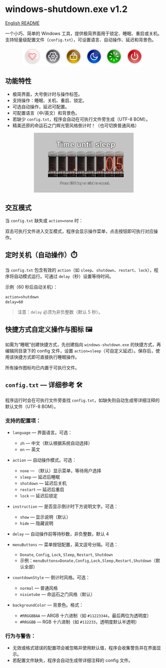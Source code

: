 # windows-shutdown.exe v1.2

[English README](README.md)

一个小巧、简单的 Windows 工具，提供极简界面用于锁定、睡眠、重启或关机。支持轻量级配置文件（`config.txt`），可设置语言、自动操作、延迟和背景色。

<p align="center">
  <img src="windows-shutdown/assets/donate.png" alt="donate" width="60" style="margin-right:2px" />
  <img src="windows-shutdown/assets/config.png" alt="config" width="60" style="margin-right:2px" />
  <img src="windows-shutdown/assets/lock.png" alt="lock" width="60" style="margin-right:2px" />
  <img src="windows-shutdown/assets/sleep.png" alt="sleep" width="60" />
  <img src="windows-shutdown/assets/restart.png" alt="restart" width="60" style="margin-right:2px" />
  <img src="windows-shutdown/assets/shutdown.png" alt="shutdown" width="60" style="margin-right:2px" />
</p>

## 功能特性

- 极简界面，大号倒计时与操作标签。
- 支持操作：睡眠、关机、重启、锁定。
- 可选自动操作，延迟可配置。
- 可配置语言（中/英文）和背景色。
- 若缺少 `config.txt`，程序会自动在可执行文件旁生成（UTF-8 BOM）。
- 精美还原的命运石之门辉光管风格倒计时！（也可切换普通风格）

<p align="center">
  <img src="draft/example-en.png" alt="NixieTube" width="320" />
</p>

## 交互模式

当 `config.txt` 缺失或 `action=none` 时：

双击可执行文件进入交互模式，程序会显示操作菜单，点击按钮即可执行对应操作。

## 定时关机（自动操作）⏱️

当 `config.txt` 包含有效的 `action`（如 `sleep`、`shutdown`、`restart`、`lock`），程序将自动模式运行。可通过 `delay`（秒）设置等待时间。

示例（60 秒后自动关机）：

```text
action=shutdown
delay=60
```

> 注意：`delay` 必须为非负整数（默认 5 秒）。

## 快捷方式自定义操作与图标 🖼️

如需为“睡眠”创建快捷方式，先创建指向 `windows-shutdown.exe` 的快捷方式，再编辑同目录下的 config 文件，设置 `action=sleep`（可自定义延迟）。保存后，使用该快捷方式即可直接执行睡眠操作。

所有操作图标均已内置于可执行文件。

## `config.txt` — 详细参考 🛠️

程序运行时会在可执行文件旁查找 `config.txt`，如缺失则自动生成带详细注释的默认文件（UTF-8 BOM）。

### 支持的配置项：

- `language` — 界面语言。可选：

  - `zh` — 中文（默认根据系统自动选择）
  - `en` — 英文

- `action` — 自动操作模式。可选：

  - `none` — （默认）显示菜单，等待用户选择
  - `sleep` — 延迟后睡眠
  - `shutdown` — 延迟后关机
  - `restart` — 延迟后重启
  - `lock` — 延迟后锁定

- `instruction` — 是否显示倒计时下方说明文字。可选：

  - `show` — 显示说明（默认）
  - `hide` — 隐藏说明

- `delay` — 自动操作前等待秒数，非负整数，默认 4

- `menuButtons` — 菜单按钮配置，英文逗号分隔。可选：

  - `Donate`, `Config`, `Lock`, `Sleep`, `Restart`, `Shutdown`
  - 示例：`menuButtons=Donate,Config,Lock,Sleep,Restart,Shutdown`（默认全部）

- `countdownStyle` — 倒计时风格。可选：

  - `normal` — 普通风格
  - `nixietube` — 命运石之门风格（默认）

- `backgroundColor` — 背景色。格式：
  - `#RRGGBBAA` — ARGB 十六进制（如 `#11223344`，最后两位为透明度）
  - `#RRGGBB` — RGB 十六进制（如 `#112233`，透明度默认半透明）

### 行为与警告：

- 无效或格式错误的配置项会被忽略并使用默认值，程序会收集警告并在界面显示。
- 若配置文件缺失，程序会自动生成带详细注释的 config 文件。
